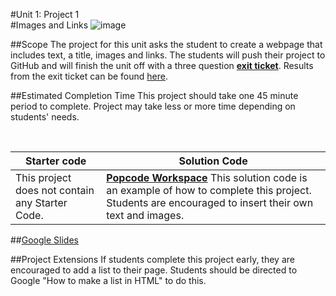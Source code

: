 #Unit 1: Project 1  
#Images and Links
![image](http://i.imgur.com/LnFsXHH.png)

##Scope
The project for this unit asks the student to create a webpage that includes text, a title, images and links. The students will push their project to GitHub and will finish the unit off with a three question [**exit ticket**](http://bit.ly/ScriptEdExit1). Results from the exit ticket can be found [here](https://docs.google.com/spreadsheets/d/1q--aEbMs2JWOZhFlYlv-TzEVOOkVrjEP25WcFj92nL4/edit#gid=313397747).

##Estimated Completion Time
This project should take one 45 minute period to complete. Project may take less or more time depending on students' needs.  


<br>

| Starter code | Solution Code |
|-------|-------|
|This project does not contain any Starter Code. |[**Popcode Workspace**](https://popcode.org/?gist=2c37f2fad78ee67ffad6aedbd4904356) This solution code is an example of how to complete this project. Students are encouraged to insert their own text and images. |

##[Google Slides](https://docs.google.com/presentation/d/1el_Ohy5n9a6RRTq_hEgtFa0rUUYhJenPrDfVAe3JUWs/edit?usp=sharing)

##Project Extensions
If students complete this project early, they are encouraged to add a list to their page. Students should be directed to Google "How to make a list in HTML" to do this.




